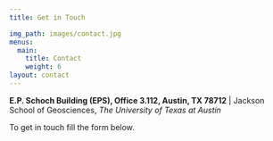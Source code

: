 ```yaml
---
title: Get in Touch

img_path: images/contact.jpg
menus:
  main:
    title: Contact
    weight: 6
layout: contact
---
```


**E.P. Schoch Building (EPS), Office 3.112, Austin, TX 78712​** |
Jackson School of Geosciences, *The University of Texas at Austin​*


To get in touch fill the form below.

